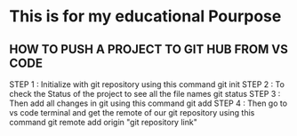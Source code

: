 This is for my educational Pourpose
========================================

HOW TO PUSH A PROJECT TO GIT HUB FROM VS CODE
--------------------------------------------
STEP 1 :
        Initialize with git repository using this command
          git init 
STEP 2 :
        To check the Status of the project to see all the file names
         git status 
STEP 3 : Then add all changes in git using this command
          git add
STEP 4 : Then go to vs code terminal and get the remote of our git repository using this command
          git remote add origin "git repository link"
